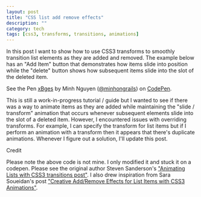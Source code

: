 ```yaml
---
layout: post
title: "CSS list add remove effects"
description: ""
category: tech
tags: [css3, transforms, transitions, animations]
---
```



In this post I want to show how to use CSS3 transforms to smoothly transition list elements as they are added and removed.
The example below has an "Add Item" button that demonstrates how items slide into position while the "delete" button
shows how subsequent items slide into the slot of the deleted item.

<p data-height="420" data-theme-id="0" data-slug-hash="xBges" data-default-tab="result" class='codepen'>See the Pen <a href='http://codepen.io/minhongrails/pen/xBges/'>xBges</a> by Minh Nguyen (<a href='http://codepen.io/minhongrails'>@minhongrails</a>) on <a href='http://codepen.io'>CodePen</a>.</p>
<script async src="//codepen.io/assets/embed/ei.js"></script>

This is still a work-in-progress tutorial / guide but I wanted to see if there was a way to animate
items as they are added while maintaining the "slide / transform" animation that occurs whenever subsequent elements
slide into the slot of a deleted item. However, I encountered issues with overriding transforms. For example, I can
specify the transform for list items but if I perform an animation with a transform then it appears that there's
duplicate animations. Whenever I figure out a solution, I'll update this post.

<div class="spotlight">Credit</div>

Please note the above code is not mine. I only modified it and stuck it on a codepen. Please see the original author
Steven Sanderson's ["Animating Lists with CSS3 transitions post"](http://blog.stevensanderson.com/2013/03/15/animating-lists-with-css-3-transitions/).
 I also drew inspiration from Sara Soueidan's post ["Creative Add/Remove Effects for List Items with CSS3 Animations"](http://sarasoueidan.com/blog/creative-list-effects/).
